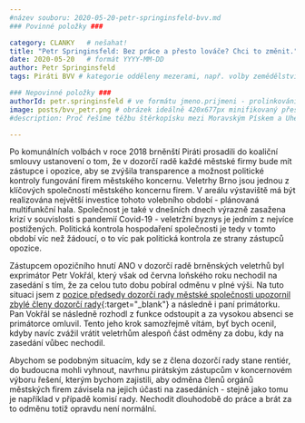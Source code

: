```yaml
---
#název souboru: 2020-05-20-petr-springinsfeld-bvv.md
### Povinné položky ###

category: CLANKY   # nešahat!
title: "Petr Springinsfeld: Bez práce a přesto lováče? Chci to změnit."
date: 2020-05-20   # formát YYYY-MM-DD
author: Petr Springinsfeld
tags: Piráti BVV # kategorie odděleny mezerami, např. volby zemědělství životní-prostředí piráti (viz https://jihomoravsky.pirati.cz/tags/)

### Nepovinné položky ###
authorId: petr.springinsfeld # ve formátu jmeno.prijmeni - prolinkování s profilem přes uid
image: posts/bvv_petr.png # obrázek ideálně 420x677px minifikovaný přes https://tinypng.com/
#description: Proč řešíme těžbu štěrkopísku mezi Moravským Pískem a Uherským Ostrohem? Podrobné info o celé kauze.

---
```


Po komunálních volbách v roce 2018 brněnští Piráti prosadili do koaliční smlouvy ustanovení o tom, že v dozorčí radě každé městské firmy bude mít zástupce i opozice, aby se zvýšila transparence a možnost politické kontroly fungování firem městského koncernu. Veletrhy Brno jsou jednou z klíčových společností městského koncernu firem. V areálu výstaviště má být realizována největší investice tohoto volebního období - plánovaná multifunkční hala. Společnost je také v dnešních dnech výrazně zasažena krizí v souvislosti s pandemií Covid-19 - veletržní byznys je jedním z nejvíce postižených. Politická kontrola hospodaření společnosti je tedy v tomto období víc než žádoucí, o to víc pak politická kontrola ze strany zástupců opozice.

Zástupcem opozičního hnutí ANO v dozorčí radě brněnských veletrhů byl exprimátor Petr Vokřál, který však od června loňského roku nechodil na zasedání s tím, že za celou tuto dobu pobíral odměnu v plné výši. Na tuto situaci jsem z [pozice předsedy dozorčí rady městské společnosti upozornil zbylé členy dozorčí rady](https://www.idnes.cz/brno/zpravy/vokral-veletrby-brno-vystaviste-dozorci-rada-vankova-pirati.A200519_548259_brno-zpravy_vh){:target="_blank"} a následně i paní primátorku. Pan Vokřál se následně rozhodl z funkce odstoupit a za vysokou absenci se primátorce omluvil. Tento jeho krok samozřejmě vítám, byť bych ocenil, kdyby navíc zvážil vrátit veletrhům alespoň část odměny za dobu, kdy na zasedání vůbec nechodil.

Abychom se podobným situacím, kdy se z člena dozorčí rady stane rentiér, do budoucna mohli vyhnout, navrhnu pirátským zástupcům v koncernovém výboru řešení, kterým bychom zajistili, aby odměna členů orgánů městských firem závisela na jejich účasti na zasedáních - stejně jako tomu je například v případě komisí rady. Nechodit dlouhodobě do práce a brát za to odměnu totiž opravdu není normální.
